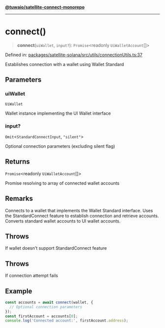 [**@tuwaio/satellite-connect-monorepo**](../../../README.md)

***

# connect()

> **connect**(`uiWallet`, `input?`): `Promise`\<readonly `UiWalletAccount`[]\>

Defined in: [packages/satellite-solana/src/utils/connectionUtils.ts:37](https://github.com/TuwaIO/satellite-connect/blob/5ea2bf35da638317e8edf885c3993433cb84e778/packages/satellite-solana/src/utils/connectionUtils.ts#L37)

Establishes connection with a wallet using Wallet Standard

## Parameters

### uiWallet

`UiWallet`

Wallet instance implementing the UI Wallet interface

### input?

`Omit`\<`StandardConnectInput`, `"silent"`\>

Optional connection parameters (excluding silent flag)

## Returns

`Promise`\<readonly `UiWalletAccount`[]\>

Promise resolving to array of connected wallet accounts

## Remarks

Connects to a wallet that implements the Wallet Standard interface.
Uses the StandardConnect feature to establish connection and retrieve accounts.
Converts standard wallet accounts to UI wallet accounts.

## Throws

If wallet doesn't support StandardConnect feature

## Throws

If connection attempt fails

## Example

```typescript
const accounts = await connect(wallet, {
  // Optional connection parameters
});
const firstAccount = accounts[0];
console.log('Connected account:', firstAccount.address);
```
